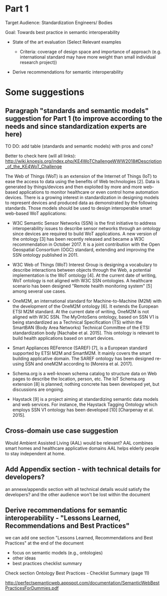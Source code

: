 # Part 1

Target Audience: Standardization Engineers/ Bodies

Goal: Towards best practice in semantic interoperability

- State of the art evaluation
(Select Relevant examples
  - Criteria: coverage of design space and importance of approach (e.g. international standard may have more weight than small individual research project))

- Derive recommendations for semantic interoperability

# Some suggestions 
 ## Paragraph "standards and semantic models" suggestion for Part 1 (to improve according to the needs and since standardization experts are here)
TO DO: add table (standards and semantic models) with pros and cons?

Better to check here (will all links): http://wiki.knoesis.org/index.php/KE4WoTChallengeWWW2018#Description_of_the_KE4WoT_Challenge

The Web of Things (WoT) is an extension of the Internet of Things (IoT) to ease the access to data using the benefits of Web technologies [2]. Data is generated by things/devices and then exploited by more and more web-based applications to monitor healthcare or even control home automation devices. There is a growing interest in standardization in designing models to represent devices and produced data as demonstrated by the following standards. Those models should be used to design interoperable smart web-based WoT applications:

* W3C Semantic Sensor Networks (SSN) is the first initiative to address interoperability issues to describe sensor networks through an ontology since devices are required to build WoT applications. A new version of the ontology [3] has been recently released and became a W3C recommendation in October 2017. It is a joint contribution with the Open Geospatial Consortium (OGC) standard, extending and improving the SSN ontology published in 2011.

* W3C Web of Things (WoT) Interest Group is designing a vocabulary to describe interactions between objects through the Web, a potential implementation is the WoT ontology [4]. At the current date of writing, WoT ontology is not aligned with W3C SSN ontologies. A healthcare scenario has been designed "Remote health monitoring system" [5] among several use cases.

* OneM2M, an international standard for Machine-to-Machine (M2M) with the development of the OneM2M ontology [6]. It extends the European ETSI M2M standard. At the current date of writing, OneM2M is not aligned with W3C SSN. The MyOntoSens ontology, based on SSN V1 is being standardized as a Technical Specification (TS) within the SmartBAN (Body Area Networks) Technical Committee of the ETSI standardization body [Nachabe et al. 2015]. This ontology is relevant to build health applications based on smart devices.

* Smart Appliances REFerence (SAREF) [7], is a European standard supported by ETSI M2M and SmartM2M. It mainly covers the smart building applicative domain. The SAREF ontology has been designed re-using SSN and oneM2M according to [Moreira et al. 2017].

* Schema.org is a well-known schema catalog to structure data on Web pages to describe the location, person, etc. The IoT Schema.org extension [8] is planned; nothing concrete has been developed yet, but discussions are ongoing.

* Haystack [9] is a project aiming at standardizing semantic data models and web services. For instance, the Haystack Tagging Ontology which employs SSN V1 ontology has been developed [10] [Charpenay et al. 2015].

 ## Cross-domain use case suggestion
 
 Would Ambient Assisted Living (AAL) would be relevant?
 AAL combines smart homes and healthcare applicative domains
 AAL helps elderly people to stay independent at home.
 
  ## Add Appendix section - with technical details for developers?
  an annexe/appendix section with all technical details would satisfy the developers? and the other audience won't be lost within the document
  
  ## Derive recommendations for semantic interoperability - "Lessons Learned, Recommendations and Best Practices" 
  we can add one section "Lessons Learned, Recommendations and Best Practices" at the end of the document
  - focus on semantic models (e.g., ontologies)
  - other ideas
  - best practices checklist summary 
  
   Check section Ontology Best Practices - Checklist Summary (page 11)
   
   http://perfectsemanticweb.appspot.com/documentation/SemanticWebBestPracticesForDummies.pdf 
  
